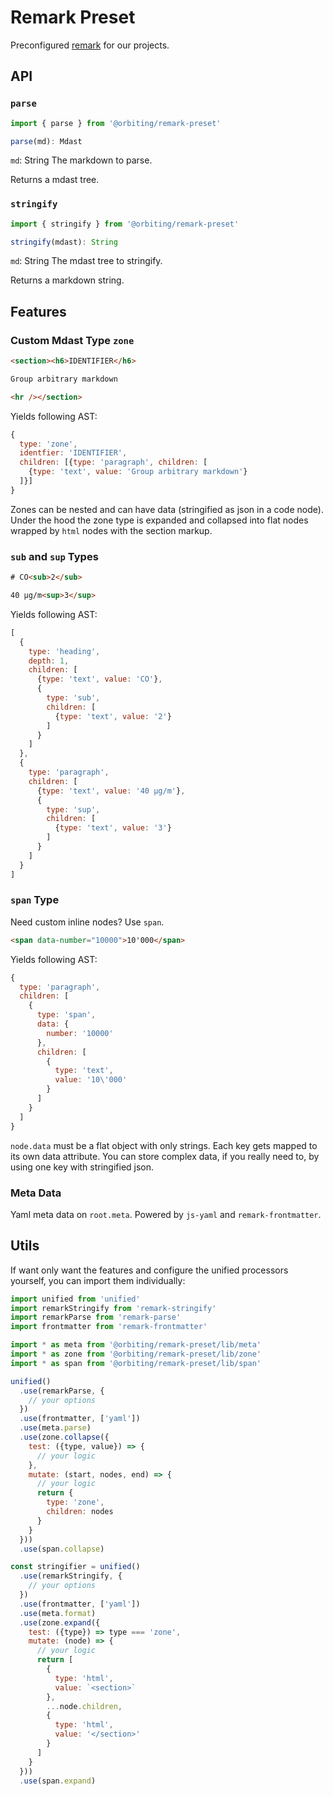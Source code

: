 # Remark Preset

Preconfigured [remark](https://github.com/remarkjs/remark) for our projects.

## API

### `parse`

```js
import { parse } from '@orbiting/remark-preset'

parse(md): Mdast
```

`md`: String
The markdown to parse.

Returns a mdast tree.

### `stringify`

```js
import { stringify } from '@orbiting/remark-preset'

stringify(mdast): String
```

`md`: String
The mdast tree to stringify.

Returns a markdown string.

## Features

### Custom Mdast Type `zone`

```html
<section><h6>IDENTIFIER</h6>

Group arbitrary markdown

<hr /></section>
```

Yields following AST:

```js
{
  type: 'zone',
  identfier: 'IDENTIFIER',
  children: [{type: 'paragraph', children: [
    {type: 'text', value: 'Group arbitrary markdown'}
  ]}]
}
```

Zones can be nested and can have data (stringified as json in a code node). Under the hood the zone type is expanded and collapsed into flat nodes wrapped by `html` nodes with the section markup.

### `sub` and `sup` Types

```html
# CO<sub>2</sub>

40 µg/m<sup>3</sup>
```

Yields following AST:

```js
[
  {
    type: 'heading',
    depth: 1,
    children: [
      {type: 'text', value: 'CO'},
      {
        type: 'sub',
        children: [
          {type: 'text', value: '2'}
        ]
      }
    ]
  },
  {
    type: 'paragraph',
    children: [
      {type: 'text', value: '40 µg/m'},
      {
        type: 'sup',
        children: [
          {type: 'text', value: '3'}
        ]
      }
    ]
  }
]
```

### `span` Type

Need custom inline nodes? Use `span`.

```html
<span data-number="10000">10'000</span>
```

Yields following AST:

```js
{
  type: 'paragraph',
  children: [
    {
      type: 'span',
      data: {
        number: '10000'
      },
      children: [
        {
          type: 'text',
          value: '10\'000'
        }
      ]
    }
  ]
}
```

`node.data` must be a flat object with only strings. Each key gets mapped to its own data attribute. You can store complex data, if you really need to, by using one key with stringified json.

### Meta Data

Yaml meta data on `root.meta`. Powered by `js-yaml` and `remark-frontmatter`.

## Utils

If want only want the features and configure the unified processors yourself, you can import them individually:

```js
import unified from 'unified'
import remarkStringify from 'remark-stringify'
import remarkParse from 'remark-parse'
import frontmatter from 'remark-frontmatter'

import * as meta from '@orbiting/remark-preset/lib/meta'
import * as zone from '@orbiting/remark-preset/lib/zone'
import * as span from '@orbiting/remark-preset/lib/span'

unified()
  .use(remarkParse, {
    // your options
  })
  .use(frontmatter, ['yaml'])
  .use(meta.parse)
  .use(zone.collapse({
    test: ({type, value}) => {
      // your logic
    },
    mutate: (start, nodes, end) => {
      // your logic
      return {
        type: 'zone',
        children: nodes
      }
    }
  }))
  .use(span.collapse)

const stringifier = unified()
  .use(remarkStringify, {
    // your options
  })
  .use(frontmatter, ['yaml'])
  .use(meta.format)
  .use(zone.expand({
    test: ({type}) => type === 'zone',
    mutate: (node) => {
      // your logic
      return [
        {
          type: 'html',
          value: `<section>`
        },
        ...node.children,
        {
          type: 'html',
          value: '</section>'
        }
      ]
    }
  }))
  .use(span.expand)
```
